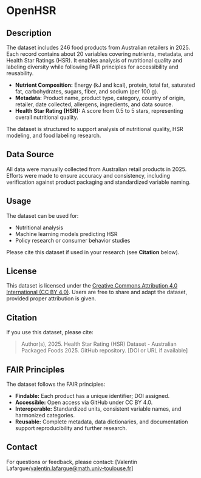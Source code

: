 # OpenHSR
## Description
The dataset includes 246 food products from Australian retailers in 2025. Each record contains about 20 variables covering nutrients, metadata, and Health Star Ratings (HSR). It enables analysis of nutritional quality and labeling diversity while following FAIR principles for accessibility and reusability.

- **Nutrient Composition:** Energy (kJ and kcal), protein, total fat, saturated fat, carbohydrates, sugars, fiber, and sodium (per 100 g).  
- **Metadata:** Product name, product type, category, country of origin, retailer, date collected, allergens, ingredients, and data source.  
- **Health Star Rating (HSR):** A score from 0.5 to 5 stars, representing overall nutritional quality.

The dataset is structured to support analysis of nutritional quality, HSR modeling, and food labeling research.

## Data Source
All data were manually collected from Australian retail products in 2025. Efforts were made to ensure accuracy and consistency, including verification against product packaging and standardized variable naming.

## Usage
The dataset can be used for:  
- Nutritional analysis  
- Machine learning models predicting HSR  
- Policy research or consumer behavior studies  

Please cite this dataset if used in your research (see **Citation** below).

## License
This dataset is licensed under the [Creative Commons Attribution 4.0 International (CC BY 4.0)](https://creativecommons.org/licenses/by/4.0/). Users are free to share and adapt the dataset, provided proper attribution is given.

## Citation
If you use this dataset, please cite:

> Author(s), 2025. Health Star Rating (HSR) Dataset - Australian Packaged Foods 2025. GitHub repository. [DOI or URL if available]

## FAIR Principles
The dataset follows the FAIR principles:  
- **Findable:** Each product has a unique identifier; DOI assigned.  
- **Accessible:** Open access via GitHub under CC BY 4.0.  
- **Interoperable:** Standardized units, consistent variable names, and harmonized categories.  
- **Reusable:** Complete metadata, data dictionaries, and documentation support reproducibility and further research.

## Contact
For questions or feedback, please contact: [Valentin Lafargue/valentin.lafargue@math.univ-toulouse.fr]
